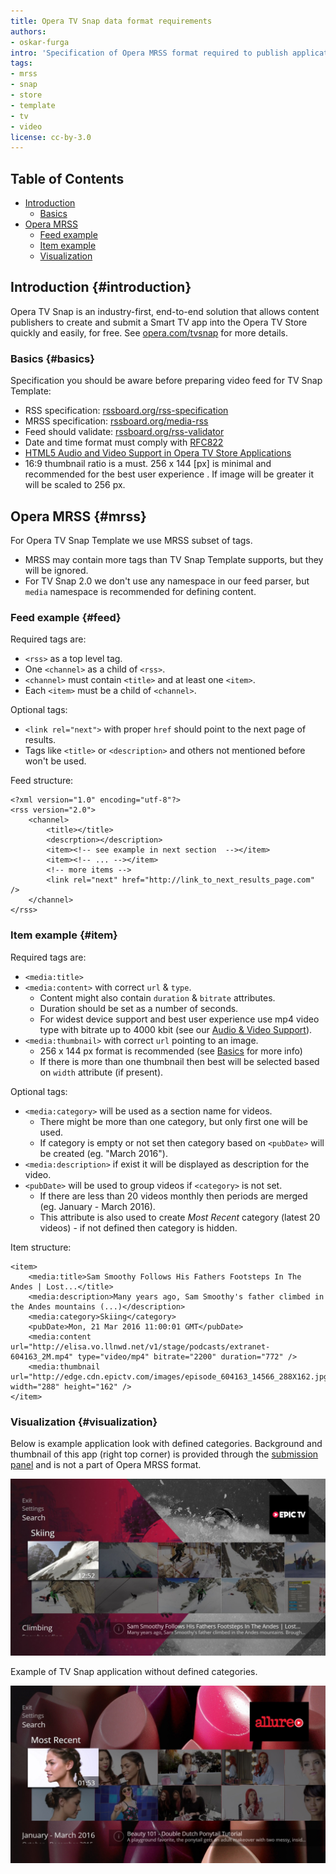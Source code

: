 ```yaml
---
title: Opera TV Snap data format requirements
authors:
- oskar-furga
intro: 'Specification of Opera MRSS format required to publish applications using TV Snap Template.'
tags:
- mrss
- snap
- store
- template
- tv
- video
license: cc-by-3.0
---
```


## Table of Contents

- [Introduction](#introduction)
    - [Basics](#basics)
- [Opera MRSS](#mrss)
    - [Feed example](#feed)
    - [Item example](#item)
    - [Visualization](#visualization)

## Introduction {#introduction}

Opera TV Snap is an industry-first, end-to-end solution that allows content publishers to create and submit a Smart TV app into the Opera TV Store quickly and easily, for free. See [opera.com/tvsnap][1] for more details.

### Basics {#basics}

Specification you should be aware before preparing video feed for TV Snap Template:

* RSS specification: [rssboard.org/rss-specification][2]
* MRSS specification: [rssboard.org/media-rss][3]
* Feed should validate: [rssboard.org/rss-validator][4]
* Date and time format must comply with [RFC822][5]
* [HTML5 Audio and Video Support in Opera TV Store Applications][6]
* 16:9 thumbnail ratio is a must. 256 x 144 [px] is minimal and recommended for the best user experience . If image will be greater it will be scaled to 256 px.

## Opera MRSS {#mrss}

For Opera TV Snap Template we use MRSS subset of tags.

* MRSS may contain more tags than TV Snap Template supports, but they will be ignored.
* For TV Snap 2.0 we don't use any namespace in our feed parser, but `media` namespace is recommended for defining content.

### Feed example {#feed}

Required tags are:
* `<rss>` as a top level tag.
* One `<channel>` as a child of `<rss>`.
* `<channel>` must contain `<title>` and at least one `<item>`.
* Each `<item>` must be a child of `<channel>`.

Optional tags:
* `<link rel="next">` with proper `href` should point to the next page of results.
* Tags like `<title>` or `<description>` and others not mentioned before won't be used.

Feed structure:

	<?xml version="1.0" encoding="utf-8"?>
	<rss version="2.0">
		<channel>
			<title></title>
			<descrption></description>
			<item><!-- see example in next section  --></item>
			<item><!-- ... --></item>
			<!-- more items -->
			<link rel="next" href="http://link_to_next_results_page.com" />
		</channel>
	</rss>

### Item example {#item}

Required tags are:
* `<media:title>`
* `<media:content>` with correct `url` & `type`.
	- Content might also contain `duration` & `bitrate` attributes.
	- Duration should be set as a number of seconds.
	- For widest device support and best user experience use mp4 video type with bitrate up to 4000 kbit (see our [Audio & Video Support][6]).
* `<media:thumbnail>` with correct `url` pointing to an image.
	- 256 x 144 px format is recommended (see [Basics](#basics) for more info)
	- If there is more than one thumbnail then best will be selected based on `width` attribute (if present).

Optional tags:
* `<media:category>` will be used as a section name for videos.
	- There might be more than one category, but only first one will be used.
	- If category is empty or not set then category based on `<pubDate>` will be created (eg. "March 2016").
* `<media:description>` if exist it will be displayed as description for the video.
* `<pubDate>` will be used to group videos if `<category>` is not set.
    - If there are less than 20 videos monthly then periods are merged (eg. January - March 2016).
    - This attribute is also used to create *Most Recent* category (latest 20 videos) - if not defined then category is hidden.

Item structure:

	<item>
		<media:title>Sam Smoothy Follows His Fathers Footsteps In The Andes | Lost...</title>
		<media:description>Many years ago, Sam Smoothy's father climbed in the Andes mountains (...)</description>
		<media:category>Skiing</category>
		<pubDate>Mon, 21 Mar 2016 11:00:01 GMT</pubDate>
		<media:content url="http://elisa.vo.llnwd.net/v1/stage/podcasts/extranet-604163_2M.mp4" type="video/mp4" bitrate="2200" duration="772" />
		<media:thumbnail url="http://edge.cdn.epictv.com/images/episode_604163_14566_288X162.jpg" width="288" height="162" />
	</item>

### Visualization {#visualization}

Below is example application look with defined categories. Background and thumbnail of this app (right top corner) is provided through the [submission panel][8] and is not a part of Opera MRSS format.

![Category based TV Snap 2.0 application][7]

Example of TV Snap application without defined categories.

![Date based TV Snap 2.0 application][9]

[1]: http://www.opera.com/tvsnap/
[2]: http://rssboard.org/rss-specification/
[3]: http://rssboard.org/media-rss/
[4]: http://rssboard.org/rss-validator/
[5]: http://www.w3.org/Protocols/rfc822/#z28
[6]: https://dev.opera.com/tv/html5-audio-video-in-opera-tv-store-apps/
[7]: snap2-example.jpg
[8]: https://publish.tvstore.opera.com/metadata/new/mrss
[9]: snap2-example2.jpg
